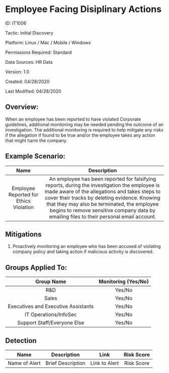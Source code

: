 # **Employee Facing Disiplinary Actions**

ID: IT1006

Tactic: Initial Discovery

Platform: Linux / Mac / Mobile / Windows

Permissions Required: Standard

Data Sources: HR Data

Version: 1.0

Created: 04/28/2020

Last Modified: 04/28/2020


## **Overview:**
When an employee has been reported to have violated Corporate guidelines, additional monitoring may be needed pending the outcome of an investigation. The additional monitoring is required to help mitigate any risks if the allegation if found to be true and/or the employee takes any action that might harm the company.


## **Example Scenario:**

| Name | Description |
| :---:| :---:|
| Employee Reported for Ethics Violation  | An employee has been reported for falsifying reports, during the investigation the employee is made aware of the allegations and takes steps to cover their tracks by deleting evidence. Knowing that they may also be terminated, the employee begins to remove sensitive company data by emailing files to their personal email account. |
  

## **Mitigations**

1. Proactively monitoring an employee who has been accused of violating company policy and taking action if malicious activity is discovered. 



## **Groups Applied To:**
| Group Name | Monitoring (Yes/No) |
| :---: | :---:|
| R&D	| Yes/No |
| Sales | Yes/No |
| Executives and Executive Assistants |	Yes/No |
| IT Operations/InfoSec	| Yes/No |
|Support Staff/Everyone Else | Yes/No|

## **Detection**
| Name | Description | Link | Risk Score |
| :---: | :---:|:---: | :---:|
| Name of Alert | Brief Description | Link to Alert | Risk Score|   





